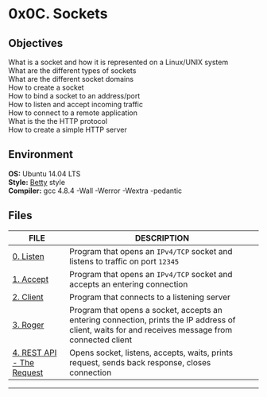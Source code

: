 # 0x0C. Sockets


## Objectives
What is a socket and how it is represented on a Linux/UNIX system  
What are the different types of sockets  
What are the different socket domains  
How to create a socket  
How to bind a socket to an address/port  
How to listen and accept incoming traffic  
How to connect to a remote application  
What is the the HTTP protocol  
How to create a simple HTTP server  


## Environment
<strong>OS:</strong> Ubuntu 14.04 LTS  
<strong>Style:</strong> [Betty](https://github.com/holbertonschool/Betty/blob/master/betty-style.pl) style  
<strong>Compiler:</strong> gcc 4.8.4 -Wall -Werror -Wextra -pedantic  


## Files
FILE | DESCRIPTION
----|----
[0. Listen](./0-server.c) | Program that opens an `IPv4/TCP` socket and listens to traffic on port `12345`
[1. Accept](./1-server.c) | Program that opens an `IPv4/TCP` socket and accepts an entering connection
[2. Client](./2-client.c) | Program that connects to a listening server
[3. Roger](./3-server.c) | Program that opens a socket, accepts an entering connection, prints the IP address of client, waits for and receives message from connected client
[4. REST API - The Request](./Makefile) | Opens socket, listens, accepts, waits, prints request, sends back response, closes connection

----

